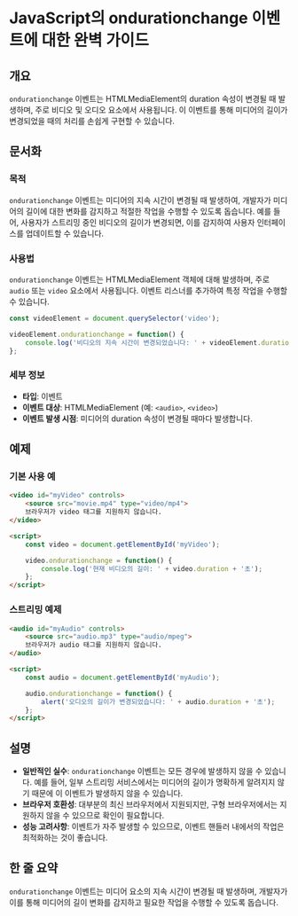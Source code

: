 <!--
Meta Description: # JavaScript의 ondurationchange 이벤트에 대한 완벽 가이드 ## 개요 `ondurationchange` 이벤트는 HTMLMediaElement의 duration 속성이 변경될 때 발생하며, 주로 비디오 및 오디오 요소에서 사용됩니다. 이 이벤트를...
Meta Keywords: audio, video, ondurationchange, 미디어의, 이벤트는
-->

# JavaScript의 ondurationchange 이벤트에 대한 완벽 가이드

## 개요
`ondurationchange` 이벤트는 HTMLMediaElement의 duration 속성이 변경될 때 발생하며, 주로 비디오 및 오디오 요소에서 사용됩니다. 이 이벤트를 통해 미디어의 길이가 변경되었을 때의 처리를 손쉽게 구현할 수 있습니다.

## 문서화
### 목적
`ondurationchange` 이벤트는 미디어의 지속 시간이 변경될 때 발생하여, 개발자가 미디어의 길이에 대한 변화를 감지하고 적절한 작업을 수행할 수 있도록 돕습니다. 예를 들어, 사용자가 스트리밍 중인 비디오의 길이가 변경되면, 이를 감지하여 사용자 인터페이스를 업데이트할 수 있습니다.

### 사용법
`ondurationchange` 이벤트는 HTMLMediaElement 객체에 대해 발생하며, 주로 `audio` 또는 `video` 요소에서 사용됩니다. 이벤트 리스너를 추가하여 특정 작업을 수행할 수 있습니다.

```javascript
const videoElement = document.querySelector('video');

videoElement.ondurationchange = function() {
    console.log('비디오의 지속 시간이 변경되었습니다: ' + videoElement.duration);
};
```

### 세부 정보
- **타입**: 이벤트
- **이벤트 대상**: HTMLMediaElement (예: `<audio>`, `<video>`)
- **이벤트 발생 시점**: 미디어의 duration 속성이 변경될 때마다 발생합니다.

## 예제
### 기본 사용 예
```html
<video id="myVideo" controls>
    <source src="movie.mp4" type="video/mp4">
    브라우저가 video 태그를 지원하지 않습니다.
</video>

<script>
    const video = document.getElementById('myVideo');

    video.ondurationchange = function() {
        console.log('현재 비디오의 길이: ' + video.duration + '초');
    };
</script>
```

### 스트리밍 예제
```html
<audio id="myAudio" controls>
    <source src="audio.mp3" type="audio/mpeg">
    브라우저가 audio 태그를 지원하지 않습니다.
</audio>

<script>
    const audio = document.getElementById('myAudio');

    audio.ondurationchange = function() {
        alert('오디오의 길이가 변경되었습니다: ' + audio.duration + '초');
    };
</script>
```

## 설명
- **일반적인 실수**: `ondurationchange` 이벤트는 모든 경우에 발생하지 않을 수 있습니다. 예를 들어, 일부 스트리밍 서비스에서는 미디어의 길이가 명확하게 알려지지 않기 때문에 이 이벤트가 발생하지 않을 수 있습니다.
- **브라우저 호환성**: 대부분의 최신 브라우저에서 지원되지만, 구형 브라우저에서는 지원하지 않을 수 있으므로 확인이 필요합니다.
- **성능 고려사항**: 이벤트가 자주 발생할 수 있으므로, 이벤트 핸들러 내에서의 작업은 최적화하는 것이 좋습니다.

## 한 줄 요약
`ondurationchange` 이벤트는 미디어 요소의 지속 시간이 변경될 때 발생하며, 개발자가 이를 통해 미디어의 길이 변화를 감지하고 필요한 작업을 수행할 수 있도록 돕습니다.